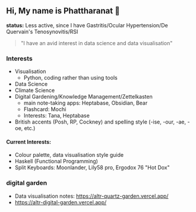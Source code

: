 ## Hi, My name is Phattharanat 👋

**status:** Less active, since I have Gastritis/Ocular Hypertension/De Quervain's Tenosynovitis/RSI


> "I have an avid interest in data science and data visualisation"


### Interests

- Visualisation
  - Python, coding rather than using tools
- Data Science
- Climate Science
- Digital Gardening/Knowledge Management/Zettelkasten
  - main note-taking apps: Heptabase, Obsidian, Bear
  - Flashcard: Mochi
  - Interests: Tana, Heptabase
- British accents (Posh, RP, Cockney) and spelling style (-ise, -our, -ae, -oe, etc.)


#### Current Interests: 

- Colour palette, data visualisation style guide
- Haskell (Functional Programming)
- Split Keyboards: Moonlander, Lily58 pro, Ergodox 76 "Hot Dox"

### digital garden

- Data visualisation notes: https://altr-quartz-garden.vercel.app/
- https://altr-digital-garden.vercel.app/
